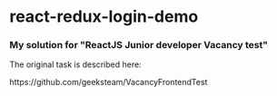 # react-redux-login-demo
<h3>My solution for "ReactJS Junior developer Vacancy test"</h3>
<p>The original task is described here:</p>
https://github.com/geeksteam/VacancyFrontendTest

